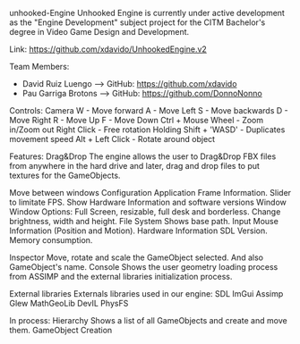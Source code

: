 unhooked-Engine
Unhooked Engine is currently under active development as the "Engine Development" subject project for the CITM Bachelor's degree in Video Game Design and Development.

Link: https://github.com/xdavido/UnhookedEngine.v2


Team Members: 
- David Ruiz Luengo --> GitHub: https://github.com/xdavido
- Pau Garriga Brotons --> GitHub: https://github.com/DonnoNonno

Controls: 
Camera
W - Move forward
A - Move Left
S - Move backwards
D - Move Right
R - Move Up
F - Move Down
Ctrl + Mouse Wheel - Zoom in/Zoom out
Right Click - Free rotation
Holding Shift + 'WASD' - Duplicates movement speed
Alt + Left Click - Rotate around object

Features:
Drag&Drop
The engine allows the user to Drag&Drop FBX files from anywhere in the hard drive and later, drag and drop files to put textures for the GameObjects.

Move between windows
Configuration
Application
Frame Information.
Slider to limitate FPS.
Show Hardware Information and software versions
Window
Window Options:
Full Screen, resizable, full desk and borderless.
Change brightness, width and height.
File System
Shows base path.
Input
Mouse Information (Position and Motion).
Hardware Information
SDL Version.
Memory consumption.

Inspector
Move, rotate and scale the GameObject selected. And also GameObject's name.
Console
Shows the user geometry loading process from ASSIMP and the external libraries initialization process.

External libraries
Externals libraries used in our engine:
SDL
ImGui
Assimp
Glew
MathGeoLib
DevIL
PhysFS

In process: 
Hierarchy
Shows a list of all GameObjects and create and move them.
GameObject Creation
